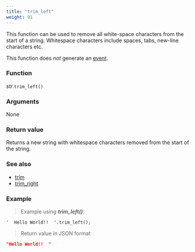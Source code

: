 ```yaml
---
title: "trim_left"
weight: 91
---
```


This function can be used to remove all white-space characters from the start of a string.
Whitespace characters include spaces, tabs, new-line characters etc.

This function does *not* generate an [event](../../../overview/events).

### Function

*str*.`trim_left()`

### Arguments

None

### Return value

Returns a new string with whitespace characters removed from the start of the string.

### See also

- [trim](../trim)
- [trim_right](../trim_right)

### Example

> Example using ***trim_left()***:

```thingsdb,json_response
'  Hello World!!  '.trim_left();
```

> Return value in JSON format

```json
"Hello World!!  "
```

